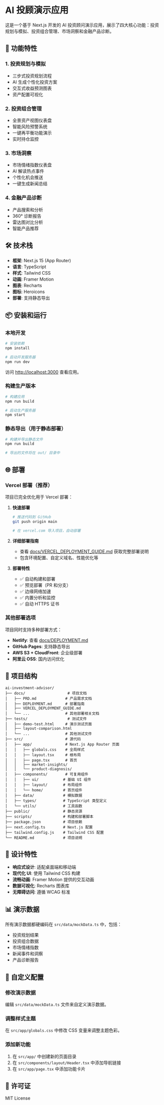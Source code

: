 # AI 投顾演示应用

这是一个基于 Next.js 开发的 AI 投资顾问演示应用，展示了四大核心功能：投资规划与模拟、投资组合管理、市场洞察和金融产品诊断。

## 🚀 功能特性

### 1. 投资规划与模拟
- 三步式投资规划流程
- AI 生成个性化投资方案
- 交互式收益预测图表
- 资产配置可视化

### 2. 投资组合管理
- 全景资产视图仪表盘
- 智能风险预警系统
- 一键再平衡功能演示
- 实时持仓监控

### 3. 市场洞察
- 市场情绪指数仪表盘
- AI 解读热点事件
- 个性化机会推送
- 一键生成新闻总结

### 4. 金融产品诊断
- 产品搜索和分析
- 360° 诊断报告
- 雷达图对比分析
- 智能产品推荐

## 🛠 技术栈

- **框架**: Next.js 15 (App Router)
- **语言**: TypeScript
- **样式**: Tailwind CSS
- **动画**: Framer Motion
- **图表**: Recharts
- **图标**: Heroicons
- **部署**: 支持静态导出

## 📦 安装和运行

### 本地开发

```bash
# 安装依赖
npm install

# 启动开发服务器
npm run dev
```

访问 [http://localhost:3000](http://localhost:3000) 查看应用。

### 构建生产版本

```bash
# 构建应用
npm run build

# 启动生产服务器
npm start
```

### 静态导出（用于静态部署）

```bash
# 构建并导出静态文件
npm run build

# 导出的文件将在 out/ 目录中
```

## 🌐 部署

### Vercel 部署（推荐）

项目已完全优化用于 Vercel 部署：

1. **快速部署**
   ```bash
   # 推送代码到 GitHub
   git push origin main

   # 在 vercel.com 导入项目，自动部署
   ```

2. **详细部署指南**
   - 查看 [docs/VERCEL_DEPLOYMENT_GUIDE.md](./docs/VERCEL_DEPLOYMENT_GUIDE.md) 获取完整部署说明
   - 包含环境配置、自定义域名、性能优化等

3. **部署特性**
   - ✅ 自动构建和部署
   - ✅ 预览部署（PR 和分支）
   - ✅ 边缘网络加速
   - ✅ 内置分析和监控
   - ✅ 自动 HTTPS 证书

### 其他部署选项

项目同时支持多种部署方式：

- **Netlify**: 查看 [docs/DEPLOYMENT.md](./docs/DEPLOYMENT.md)
- **GitHub Pages**: 支持静态导出
- **AWS S3 + CloudFront**: 企业级部署
- **阿里云 OSS**: 国内访问优化

## 📁 项目结构

```
ai-investment-advisor/
├── docs/                   # 项目文档
│   ├── PRD.md             # 产品需求文档
│   ├── DEPLOYMENT.md      # 部署指南
│   ├── VERCEL_DEPLOYMENT_GUIDE.md
│   └── ...                # 其他部署相关文档
├── tests/                  # 测试文件
│   ├── demo-test.html     # 演示测试页面
│   ├── layout-comparison.html
│   └── ...                # 其他测试文件
├── src/                   # 源代码
│   ├── app/               # Next.js App Router 页面
│   │   ├── globals.css    # 全局样式
│   │   ├── layout.tsx     # 根布局
│   │   ├── page.tsx       # 首页
│   │   ├── market-insights/
│   │   └── product-diagnosis/
│   ├── components/        # 可复用组件
│   │   ├── ui/           # 基础 UI 组件
│   │   ├── layout/       # 布局组件
│   │   └── home/         # 首页组件
│   ├── data/             # 模拟数据
│   ├── types/            # TypeScript 类型定义
│   └── utils/            # 工具函数
├── public/               # 静态资源
├── scripts/              # 构建和部署脚本
├── package.json          # 项目依赖
├── next.config.ts        # Next.js 配置
├── tailwind.config.js    # Tailwind CSS 配置
└── README.md             # 项目说明
```

## 🎨 设计特性

- **响应式设计**: 适配桌面端和移动端
- **现代化 UI**: 使用 Tailwind CSS 构建
- **流畅动画**: Framer Motion 提供的交互动画
- **数据可视化**: Recharts 图表库
- **无障碍访问**: 遵循 WCAG 标准

## 📊 演示数据

所有演示数据都硬编码在 `src/data/mockData.ts` 中，包括：
- 投资规划结果
- 投资组合数据
- 市场情绪指数
- 新闻事件和洞察
- 产品诊断报告

## 🔧 自定义配置

### 修改演示数据

编辑 `src/data/mockData.ts` 文件来自定义演示数据。

### 调整样式主题

在 `src/app/globals.css` 中修改 CSS 变量来调整主题色彩。

### 添加新功能

1. 在 `src/app/` 中创建新的页面目录
2. 在 `src/components/layout/Header.tsx` 中添加导航链接
3. 在 `src/app/page.tsx` 中添加功能卡片

## 📝 许可证

MIT License
